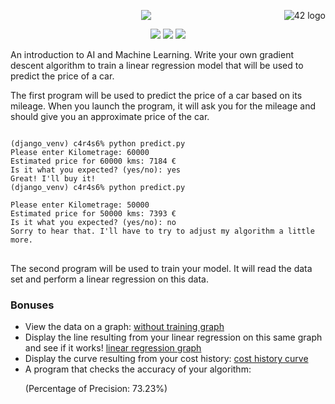 <a href="https://www.42.fr/">
    <p><img src="https://www.universfreebox.com/UserFiles/image/site_logo.gif" alt="42 logo" title="42" align="right" /></p>
</a>
<p align="center"><img src="https://user-images.githubusercontent.com/34480775/75110997-3a531400-5635-11ea-9e27-70a4de894c9e.JPG" /></p>


<p align="center">
    <img src="https://img.shields.io/badge/Skill%201-Algorithm&AI-9cf">
    <img src="https://img.shields.io/badge/Skill%202-DB%20%26%20Data-blue">
    <img src="https://img.shields.io/badge/Objectives-Machine%20Learning-brightgreen">
</p>

<p>
    An introduction to AI and Machine Learning. Write your own gradient descent algorithm to train a linear regression model that will be used to predict the price of a car.
</p>

<p>
    The first program will be used to predict the price of a car based on its mileage. When you launch the program, it will ask you for the mileage and should give you an approximate price of the car. 
</p>

<!-- Screenshots for predictions after entering the mileage -->
<pre>
<code>
(django_venv) c4r4s6% python predict.py
Please enter Kilometrage: 60000
Estimated price for 60000 kms: 7184 €
Is it what you expected? (yes/no): yes
Great! I'll buy it!
(django_venv) c4r4s6% python predict.py

Please enter Kilometrage: 50000
Estimated price for 50000 kms: 7393 €
Is it what you expected? (yes/no): no
Sorry to hear that. I'll have to try to adjust my algorithm a little more.
</code>
</pre>

<p>
    The second program will be used to train your model. It will read the data set and perform a linear regression on this data.
</p>



<h3>Bonuses</h3>
<ul>
    <li>View the data on a graph: <a href="https://github.com/beatriangu/ft_linear_regression/blob/main/without%20training.png">without training graph</a></li>
    <li>Display the line resulting from your linear regression on this same graph and see if it works! <a href="https://github.com/beatriangu/ft_linear_regression/blob/main/predict.png">linear regression graph</a></li>
    <li>Display the curve resulting from your cost history: <a href="https://github.com/beatriangu/ft_linear_regression/blob/main/severaltrain.png">cost history curve</a></li>
    <li>A program that checks the accuracy of your algorithm:<!-- Accuracy percentage -->
<p>(Percentage of Precision: 73.23%)</p>
<pre>
<code>

</code>
</pre>
